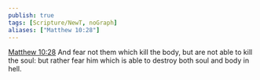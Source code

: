 ```yaml
---
publish: true
tags: [Scripture/NewT, noGraph]
aliases: ["Matthew 10:28"]
---
```

[Matthew 10:28](https://churchofjesuschrist.org/study/scriptures/nt/matt/10?lang=eng&id=p28#p28) And fear not them which kill the body, but are not able to kill the soul: but rather fear him which is able to destroy both soul and body in hell.
